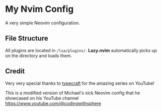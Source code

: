 # My Nvim Config

A very simple Neovim configuration.

## File Structure

All plugins are located in `/lua/plugins/`. **Lazy.nvim** automatically picks up on the directory and loads them.

## Credit

Very very special thanks to [typecraft](https://www.youtube.com/@typecraft_dev) for the amazing series on YouTube!

This is a modified version of Michael's sick Neovim config that he showcased on his YouTube channel https://www.youtube.com/@codingwithsphere
